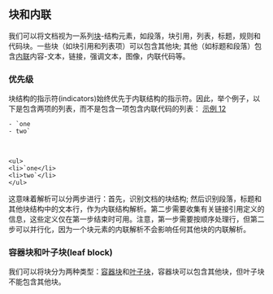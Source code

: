 ## 块和内联
 
我们可以将文档视为一系列[块](https://github.github.com/gfm/#blocks)-结构元素，如段落，块引用，列表，标题，规则和代码块。一些块（如块引用和列表项）可以包含其他块; 其他（如标题和段落）包含[内联](https://github.github.com/gfm/#inline)内容-文本，链接，强调文本，图像，内联代码等。

### 优先级

块结构的指示符(indicators)始终优先于内联结构的指示符。因此，举个例子，以下是包含两项的列表，而不是包含一项包含内联代码的列表：
[示例 12](https://github.github.com/gfm/#example-12)  

    - `one
    - two`

   

    <ul>
    <li>`one</li>
    <li>two`</li>
    </ul>

这意味着解析可以分两步进行：首先，识别文档的块结构; 然后识别段落，标题和其他块结构中的文本行，作为内联结构解析。第二步需要收集有关链接引用定义的信息，这些定义仅在第一步结束时可用。注意，第一步需要按顺序处理行，但第二步可以并行化，因为一个块元素的内联解析不会影响任何其他块的内联解析。  

### 容器块和叶子块(leaf block)

我们可以将块分为两种类型：[容器块](https://github.github.com/gfm/#container-block)和[叶子块](https://github.github.com/gfm/#leaf-block)，容器块可以包含其他块，但叶子块不能包含其他块。